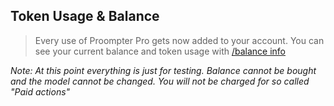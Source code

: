 ## Token Usage & Balance

> Every use of Proompter Pro gets now added to your account. You can see your current balance and token usage with [/balance info](../command/balance####/balance%20info)

*Note: At this point everything is just for testing. Balance cannot be bought and the model cannot be changed. You will not be charged for so called "Paid actions"*